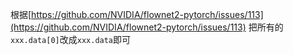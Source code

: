 根据[https://github.com/NVIDIA/flownet2-pytorch/issues/113](https://github.com/NVIDIA/flownet2-pytorch/issues/113)
把所有的``xxx.data[0]``改成``xxx.data``即可
